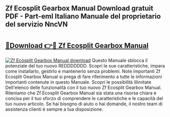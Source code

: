 ## Zf Ecosplit Gearbox Manual Download gratuit PDF - Part-emI Italiano Manuale del proprietario del servizio NncVN

# <h2><a href="http://dfbh1mh.blite.top/?on=Zf+Ecosplit+Gearbox+Manual">🔗Download 👉🔴 Zf Ecosplit Gearbox Manual</a></h2>

[![Zf Ecosplit Gearbox Manual download](https://i.imgur.com/lujVjoI.png)](http://dfbh1mh.blite.top/?on=Zf+Ecosplit+Gearbox+Manual)
Questo Manuale sblocca il potenziale del tuo nuovo REDDDDDDD. Scopri le sue caratteristiche, impara come installarlo, gestirlo e mantenerlo senza problemi. Note importanti Zf Ecosplit Gearbox Manual si prega di fare riferimento a tutte le informazioni importanti contenute in questo Manuale. Scopri le possibilità illimitate Dell'elenco delle funzionalità con il tuo nuovo Zf Ecosplit Gearbox Manual. Riteniamo che Zf Ecosplit Gearbox Manual sia stata una risorsa chiara e concisa per il tuo sforzo di comprendere le caratteristiche e le capacità del tuo nuovo articolo. Se hai bisogno di aiuto o hai domande, il nostro team di assistenza clienti è sempre a tua disposizione.

